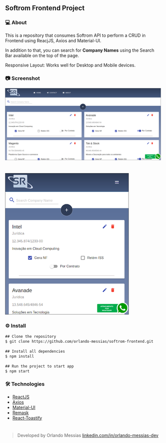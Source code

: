 ## Softrom Frontend Project

### :computer: About

This is a repository that consumes Softrom API to perform a CRUD in Frontend using ReacjJS, Axios and Material-UI.

In addition to that, you can search for **Company Names** using the Search Bar available on the top of the page.

Responsive Layout: Works well for Desktop and Mobile devices.

### :camera: Screenshot
![](/src/assets/screen01.png)

#

![](/src/assets/screen02.png)


### :gear: Install
```
## Clone the repository
$ git clone https://github.com/orlando-messias/softrom-frontend.git

## Install all dependencies
$ npm install

## Run the project to start app
$ npm start
```

### :hammer_and_wrench: Technologies
- [ReactJS](https://reactjs.org)
- [Axios](https://github.com/axios/axios)
- [Material-UI](https://material-ui.com)
- [Remask](https://www.npmjs.com/package/remask)
- [React-Toastify](https://fkhadra.github.io/react-toastify)

#
> Developed by Orlando Messias [linkedin.com/in/orlando-messias-dev](https://www.linkedin.com/in/orlando-messias-dev)
